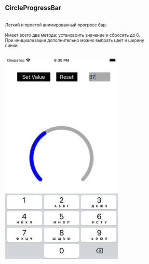 ## CircleProgressBar
<br />
Легкий и простой анимированный прогресс бар.<br /><br />
Имеет всего два метода: установоить значение и сбросить до 0.<br />
При инициализации дополнительно можно выбрать цвет и ширину линии.<br /><br />

![](https://github.com/planitu/circleProgressBar/blob/main/Screen%201.png?raw=true)
